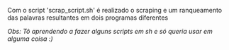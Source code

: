 Com o script 'scrap_script.sh' é realizado o scraping e um
ranqueamento das palavras resultantes em dois programas diferentes

*Obs: Tô aprendendo a fazer alguns scripts em sh e só queria usar em alguma coisa :)*

